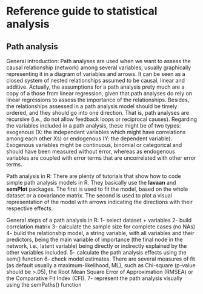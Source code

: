 # Reference guide to statistical analysis
## Path analysis

General introduction:
Path analyses are used when we want to assess the causal relationship (network) among several variables, usually graphically representing it in a diagram of variables and arrows. It can be seen as a closed system of nested relationships assumed to be causal, linear and additive. Actually, the assumptions for a path analysis prety much are a copy of a those from linear regression, given that path analyses do rely on linear regressions to assess the importance of the relationships. Besides, the relationships assessed in a path analysis model should be timely ordered, and they should go into one direction. That is, path analyses are recursive (i.e., do not allow feedback loops or reciprocal causes). Regarding the variables included in a path analysis, these might be of two types: exogenous (X: the independent variables which might have correlations among each other Xs) or endogenous (Y: the dependent variable). Exogenous variables might be continuous, binomial or categorical and should have been measured without error, whereas as endogenous variables are coupled with error terms that are uncorrelated with other error terms.

Path analysis in R:
There are plenty of tutorials that show how to code simple path analysis models in R. They basically use the **lavaan** and **semPlot** packages. The first is used to fit the model, based on the whole dataset or a covariance matrix. The second is used to plot a visual representation of the model with arrows indicating the directions with their respective effects.

General steps of a path analysis in R:
1- select dataset + variables
2- build correlation matrix
3- calculate the sample size for complete cases (no NAs)
4- build the relationship model, a string variable, with all variables and their predictors, being the main variable of importance (the final node in the network, i.e., latent variable) being directly or indirectly explained by the other variables included.
5- calculate the path analysis effects using the sem() function
6- check model estimates. There are several measures of fit (as default usually a maximum-likelihood, ML), such as Chi-square (p-value should be >.05), the Root Mean Square Error of Approximation (RMSEA) or the Comparative Fit Index (CFI).
7- represent the path analysis visually using the semPaths() function
